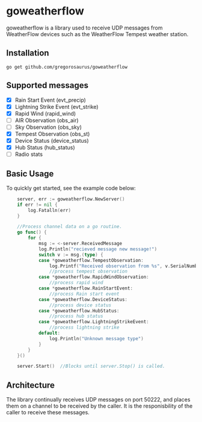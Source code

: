 # goweatherflow 

goweatherflow is a library used to receive UDP messages from WeatherFlow devices such as the WeatherFlow Tempest weather station. 

## Installation
```
go get github.com/gregorosaurus/goweatherflow
```

## Supported messages
 - [x] Rain Start Event (evt_precip)
 - [x] Lightning Strike Event (evt_strike)
 - [x] Rapid Wind (rapid_wind)
 - [ ] AIR Observation (obs_air)
 - [ ] Sky Observation (obs_sky)
 - [x] Tempest Observation (obs_st)
 - [x] Device Status (device_status)
 - [x] Hub Status (hub_status) 
 - [ ] Radio stats

## Basic Usage

To quickly get started, see the example code below:
```go
    server, err := goweatherflow.NewServer()
	if err != nil {
		log.Fatalln(err)
	}

    //Process channel data on a go routine. 
    go func() {
		for {
			msg := <-server.ReceivedMessage
			log.Println("recieved message new message!")
			switch v := msg.(type) {
			case *goweatherflow.TempestObservation:
				log.Printf("Received observation from %s", v.SerialNumber)
				//process tempest observation
			case *goweatherflow.RapidWindObservation:
				//process rapid wind
			case *goweatherflow.RainStartEvent:
				//process Rain start event
			case *goweatherflow.DeviceStatus:
				//process device status
			case *goweatherflow.HubStatus:
				//process hub status
			case *goweatherflow.LightningStrikeEvent:
				//process lightning strike
			default:
				log.Println("Unknown message type")
			}
		}
	}()

	server.Start()  //Blocks until server.Stop() is called. 
```

## Architecture

The library continually receives UDP messages on port 50222, and places them on a channel to be received by the caller. 
It is the responisbility of the caller to receive these messages.  

